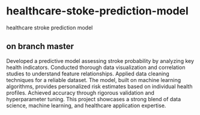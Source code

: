 # healthcare-stoke-prediction-model
healthcare stroke prediction model 
## on branch master

Developed a predictive model assessing stroke probability by analyzing key health indicators. Conducted thorough data visualization and correlation studies to understand feature relationships. Applied data cleaning techniques for a reliable dataset. The model, built on machine learning algorithms, provides personalized risk estimates based on individual health profiles. Achieved accuracy through rigorous validation and hyperparameter tuning. This project showcases a strong blend of data science, machine learning, and healthcare application expertise.
